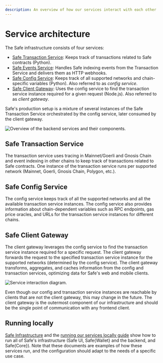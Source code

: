 ```yaml
---
description: An overview of how our services interact with each other
---
```


# Service architecture

The Safe infrastructure consists of four services:

* [Safe Transaction Service](https://github.com/safe-global/safe-transaction-service): Keeps track of transactions related to Safe contracts (Python).
* [Safe Events Service](https://github.com/safe-global/safe-events-service): Handles Safe indexing events from the Transaction Service and delivers them as HTTP webhooks.
* [Safe Config Service](https://github.com/safe-global/safe-config-service): Keeps track of all supported networks and chain-specific variables (Python). Also referred to as *config service*.
* [Safe Client Gateway](https://github.com/safe-global/safe-client-gateway-nest): Uses the config service to find the transaction service instance required for a given request (Node.js). Also referred to as *client gateway*.

Safe's production setup is a mixture of several instances of the Safe Transaction Service orchestrated by the config service, later consumed by the client gateway.

![Overview of the backend services and their components.](<../.gitbook/assets/diagram-services.png>)

## Safe Transaction Service

The transaction service uses tracing in Mainnet/Goerli and Gnosis Chain and event indexing in other chains to keep track of transactions related to Safe contracts. One instance of the transaction service runs per supported network (Mainnet, Goerli, Gnosis Chain, Polygon, etc.).

## Safe Config Service

The config service keeps track of all the supported networks and all the available transaction service instances. The config service also provides information about chain-dependent variables such as RPC endpoints, gas price oracles, and URLs for the transaction service instances for different chains.

## Safe Client Gateway

The client gateway leverages the config service to find the transaction service instance required for a specific request. The client gateway forwards the request to the specified transaction service instance for the supported networks (determined by the config service). The client gateway transforms, aggregates, and caches information from the config and transaction services, optimizing data for Safe's web and mobile clients.

![Service interaction diagram.](<../.gitbook/assets/diagram-services-requests.png>)

Even though our config and transaction service instances are reachable by clients that are not the client gateway, this may change in the future. The client gateway is the outermost component of our infrastructure and should be the single point of communication with any frontend client.

## Running locally

[Safe Infrastructure](https://github.com/safe-global/safe-infrastructure) and the [running our services locally guide](https://github.com/safe-global/safe-infrastructure/blob/main/docs/running_locally.md) show how to run all of Safe's infrastructure (Safe UI, Safe{Wallet} and the backend, and Safe{Core}). Note that these documents are examples of how these services run, and the configuration should adapt to the needs of a specific use case.
